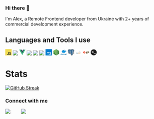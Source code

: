 ### Hi there 👋

I'm Alex, a Remote Frontend developer from Ukraine with 2+ years of commercial development experience.

<!--![counter](https://en4ta2i0ry54cpv.m.pipedream.net)-->

## Languages and Tools I use

<code><img height="20" src="https://raw.githubusercontent.com/github/explore/80688e429a7d4ef2fca1e82350fe8e3517d3494d/topics/javascript/javascript.png"></code>
<code><img height="20" src="https://github.com/get-icon/geticon/raw/master/icons/php.svg"></code>
<code><img height="20" src="https://raw.githubusercontent.com/github/explore/93d8a67084f94b2a444e510199a6e7622e5b09a3/topics/vue/vue.png"></code>
<code><img height="20" src="https://github.com/get-icon/geticon/raw/master/icons/jquery-icon.svg"></code>
<code><img height="20" src="https://github.com/get-icon/geticon/raw/master/icons/html-5.svg"></code>
<code><img height="20" src="https://github.com/get-icon/geticon/raw/master/icons/css-3.svg"></code>
<code><img height="20" src="https://raw.githubusercontent.com/github/explore/80688e429a7d4ef2fca1e82350fe8e3517d3494d/topics/typescript/typescript.png"></code>
<code><img height="20" src="https://raw.githubusercontent.com/github/explore/80688e429a7d4ef2fca1e82350fe8e3517d3494d/topics/nodejs/nodejs.png"></code>
<code><img height="20" src="https://raw.githubusercontent.com/github/explore/80688e429a7d4ef2fca1e82350fe8e3517d3494d/topics/docker/docker.png"></code>
<code><img height="20" src="https://raw.githubusercontent.com/github/explore/80688e429a7d4ef2fca1e82350fe8e3517d3494d/topics/postgresql/postgresql.png"></code>
<code><img height="20" src="https://raw.githubusercontent.com/github/explore/80688e429a7d4ef2fca1e82350fe8e3517d3494d/topics/mysql/mysql.png" /></code>
<code><img height="20" src="https://raw.githubusercontent.com/github/explore/80688e429a7d4ef2fca1e82350fe8e3517d3494d/topics/git/git.png"></code>
<code><img height="20" src="https://raw.githubusercontent.com/github/explore/80688e429a7d4ef2fca1e82350fe8e3517d3494d/topics/terminal/terminal.png"></code>


# Stats
[![GitHub Streak](http://github-readme-streak-stats.herokuapp.com?user=AlexanderAkhtyrtsev&theme=dark)](https://git.io/streak-stats)


### Connect with me
[<img align="left" width="50" src="https://raw.githubusercontent.com/yushi1007/yushi1007/main/images/linkedin.svg" />]( http://www.linkedin.com/in/alexander-akhtyrtsev-4113181a3)
[<img align="left" width="50" src="https://www.google.com/gmail/about/static-2.0/images/logo-gmail.png" />](mailto:a.akhtyrtsev@gmail.com)

<!--[![Top Langs](https://github-readme-stats.vercel.app/api/top-langs/?username=AlexanderAkhtyrtsev&hide=html&theme=tokyonight&layout=compact)](https://github.com/anuraghazra/github-readme-stats)
-->
<!--
**AlexanderAkhtyrtsev/AlexanderAkhtyrtsev** is a ✨ _special_ ✨ repository because its `README.md` (this file) appears on your GitHub profile.



Here are some ideas to get you started:

- 🔭 I’m currently working on ...
- 🌱 I’m currently learning ...
- 👯 I’m looking to collaborate on ...
- 🤔 I’m looking for help with ...
- 💬 Ask me about ...
- 📫 How to reach me: ...
- 😄 Pronouns: ...
- ⚡ Fun fact: ...
-->
